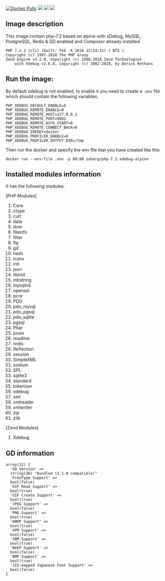 [![Docker Pulls](https://img.shields.io/docker/pulls/zaherg/php-7.2-xdebug-alpine.svg)](https://hub.docker.com/r/zaherg/php-7.2-xdebug-alpine/) [![](https://images.microbadger.com/badges/image/zaherg/php-7.2-xdebug-alpine.svg)](https://microbadger.com/images/zaherg/php-7.2-xdebug-alpine "Get your own image badge on microbadger.com") [![](https://images.microbadger.com/badges/version/zaherg/php-7.2-xdebug-alpine.svg)](https://microbadger.com/images/zaherg/php-7.2-xdebug-alpine "Get your own version badge on microbadger.com") [![](https://images.microbadger.com/badges/commit/zaherg/php-7.2-xdebug-alpine.svg)](https://microbadger.com/images/zaherg/php-7.2-xdebug-alpine "Get your own commit badge on microbadger.com")


## Image description

This image contain php-7.2 based on alpine with xDebug, MySQL, PostgreSQL, Redis & GD enabled and Composer already installed

```
PHP 7.2.2 (cli) (built: Feb  6 2018 23:24:31) ( NTS )
Copyright (c) 1997-2018 The PHP Group
Zend Engine v3.2.0, Copyright (c) 1998-2018 Zend Technologies
    with Xdebug v2.6.0, Copyright (c) 2002-2018, by Derick Rethans
```

## Run the image:

By default xdebug is not enabled, to enable it you need to create a `.env` file which should contain the following variables:

```
PHP_XDEBUG_DEFAULT_ENABLE=0
PHP_XDEBUG_REMOTE_ENABLE=0
PHP_XDEBUG_REMOTE_HOST=127.0.0.1
PHP_XDEBUG_REMOTE_PORT=9001
PHP_XDEBUG_REMOTE_AUTO_START=0
PHP_XDEBUG_REMOTE_CONNECT_BACK=0
PHP_XDEBUG_IDEKEY=docker
PHP_XDEBUG_PROFILER_ENABLE=0
PHP_XDEBUG_PROFILER_OUTPUT_DIR=/tmp
```

Then run the docker and specify the env file that you have created like this

```
docker run --env-file .env -p 80:80 zaherg/php-7.2-xdebug-alpine
```

## Installed modules information

It has the following modules:

[PHP Modules]

1. Core 
1. ctype  
1. curl 
1. date 
1. dom  
1. fileinfo 
1. filter 
1. ftp  
1. gd 
1. hash 
1. iconv  
1. intl 
1. json 
1. libxml 
1. mbstring 
1. mysqlnd  
1. openssl   
1. pcre 
1. PDO  
1. pdo_mysql  
1. pdo_pgsql  
1. pdo_sqlite 
1. pgsql 
1. Phar 
1. posix  
1. readline 
1. redis  
1. Reflection 
1. session  
1. SimpleXML  
1. sodium
1. SPL  
1. sqlite3  
1. standard 
1. tokenizer  
1. xdebug 
1. xml  
1. xmlreader  
1. xmlwriter  
1. zip  
1. zlib 

[Zend Modules]

1. Xdebug

## GD information

```
array(12) {
  'GD Version' =>
  string(26) "bundled (2.1.0 compatible)"
  'FreeType Support' =>
  bool(false)
  'GIF Read Support' =>
  bool(true)
  'GIF Create Support' =>
  bool(true)
  'JPEG Support' =>
  bool(false)
  'PNG Support' =>
  bool(true)
  'WBMP Support' =>
  bool(true)
  'XPM Support' =>
  bool(false)
  'XBM Support' =>
  bool(true)
  'WebP Support' =>
  bool(false)
  'BMP Support' =>
  bool(true)
  'JIS-mapped Japanese Font Support' =>
  bool(false)
}
```
